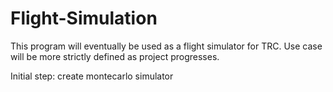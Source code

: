 # Flight-Simulation

This program will eventually be used as a flight simulator for TRC. Use case will be more strictly defined as project progresses.

Initial step: create montecarlo simulator

